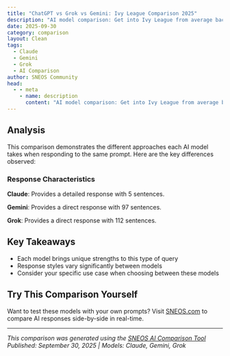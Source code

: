 ```yaml
---
title: "ChatGPT vs Grok vs Gemini: Ivy League Comparison 2025"
description: "AI model comparison: Get into Ivy League from average background - application secrets..."
date: 2025-09-30
category: comparison
layout: Clean
tags:
  - Claude
  - Gemini
  - Grok
  - AI Comparison
author: SNEOS Community
head:
  - - meta
    - name: description
      content: "AI model comparison: Get into Ivy League from average background - application secrets..."
---
```


<ChatComparison
  title="ChatGPT vs Grok vs Gemini: Ivy League Comparison 2025"
  prompt="Get into Ivy League from average background - application secrets"
  :responses='{
    "Claude": "# Breaking Into Ivy League Schools: Strategies for Average-Background Students\n\n## The Reality Check First\nIvy League schools accept 3-10% of applicants, and many come from privileged backgrounds. However, these schools actively seek economic and geographic diversity, creating real opportunities for determined students from average circumstances.\n\n## Academic Excellence Foundations\n\n**GPA Strategy:**\n- Aim for 3.9\u002B unweighted GPA\n- Take the most rigorous courses available at your school\n- If your school doesn\u0027t offer many APs, supplement with dual enrollment or online courses\n- Show consistent upward trajectory if you had early struggles\n\n**Testing:**\n- Target SAT 1500\u002B or ACT 34\u002B\n- Use free prep resources: Khan Academy, library books, YouTube\n- Take practice tests under real conditions\n- Consider test-optional schools if scores don\u0027t reach target ranges\n\n## The \u0022Spike\u0022 Strategy\n\nInstead of being well-rounded, develop exceptional depth in 1-2 areas:\n\n**Academic Spikes:**\n- Win regional/state academic competitions\n- Conduct independent research (reach out to local university professors)\n- Create impressive projects in your field of interest\n- Self-study advanced topics beyond your curriculum\n\n**Extracurricular Spikes:**\n- Start a nonprofit or social enterprise\n- Launch a business\n- Create content that gains significant following\n- Lead major community initiatives\n\n## Application Secrets\n\n**Essays That Stand Out:**\n- Don\u0027t write about obvious hardships unless you have unique insight\n- Focus on intellectual curiosity and growth\n- Show genuine passion, not what you think they want to hear\n- Use specific details and stories, not generic statements\n- Have multiple people review and edit\n\n**Letters of Recommendation:**\n- Build genuine relationships with 2-3 teachers/mentors\n- Provide them with a \u0022brag sheet\u0022 of your accomplishments\n- Choose recommenders who know your character and potential\n- Give them plenty of advance notice (2\u002B months)\n\n**Demonstrated Interest:**\n- Attend virtual info sessions\n- Connect with admissions officers at college fairs\n- Reach out to current students or alumni for informational interviews\n- Apply Early Decision if you have a clear top choice\n\n## Overcoming Average Background Disadvantages\n\n**Financial Strategy:**\n- Apply for fee waivers\n- Research schools with the best need-based aid\n- Don\u0027t let costs deter applications - Ivies often have generous aid\n\n**Access Strategy:**\n- Use free college counseling resources (local nonprofits, online platforms)\n- Join programs like QuestBridge if you qualify\n- Attend free college prep programs in your area\n\n**Experience Strategy:**\n- Create your own opportunities if they don\u0027t exist\n- Use free online courses (Coursera, edX) to explore interests\n- Volunteer strategically to build leadership experience\n- Start clubs at school if interesting ones don\u0027t exist\n\n## The Numbers Game\n\n**Apply Broadly:**\n- Don\u0027t just apply to all 8 Ivies\n- Include \u0022Ivy-equivalent\u0022 schools (Stanford, MIT, etc.)\n- Add excellent schools with higher acceptance rates\n- Have solid safety schools you\u0027d genuinely attend\n\n**Early Applications:**\n- Use Early Decision strategically for your top choice\n- Early Action for schools that offer it\n- Don\u0027t waste early applications on schools you\u0027re not excited about\n\n## Often-Overlooked Advantages\n\n**Geographic Diversity:**\n- Being from an underrepresented state helps\n- Rural students often have advantages over suburban applicants\n\n**First-Generation College:**\n- Highlight this status - it\u0027s a significant hook\n- Emphasize your family\u0027s story and your motivation\n\n**Unique Perspectives:**\n- Work experience (if you had jobs)\n- Family responsibilities\n- Cultural background\n- Unconventional interests or experiences\n\n## Timeline for Success\n\n**Freshman/Sophomore Year:**\n- Focus on grades and finding your passions\n- Begin building relationships with teachers\n- Start exploring extracurricular leadership\n\n**Junior Year:**\n- Take standardized tests\n- Begin college research\n- Develop your \u0022spike\u0022 activities\n- Start building college list\n\n**Senior Year:**\n- Perfect applications over summer\n- Apply early where strategic\n- Continue senior year excellence\n- Apply for financial aid early\n\n## Red Flags to Avoid\n\n- Cookie-cutter applications that could belong to anyone\n- Obvious resume padding\n- Essays about winning the big game or mission trips\n- Applying only to reaches\n- Waiting until senior year to start preparing\n\n## The Bottom Line\n\nSuccess comes from starting early, working strategically, and showcasing genuine intellectual curiosity and leadership potential. While background matters,",
    "Gemini": "Okay, let\u0027s break down how someone from an \u0022average\u0022 background (which I\u0027ll assume means typical high school, solid grades, decent extracurriculars, but no major advantages or connections) can maximize their chances of getting into an Ivy League school. It\u0027s a challenging but achievable goal.\n\n**Understanding the Challenge**\n\n*   **Highly Competitive:** Ivy League schools have incredibly low acceptance rates (often under 10%). They\u0027re looking for exceptional candidates.\n*   **Holistic Review:** They don\u0027t just look at grades and test scores. They want to see who you are as a person, your potential, your impact, and your fit for their institution.\n*   **Privilege Awareness:**  Admissions committees are aware of the advantages that some students have.  They are *actively* looking for students who have overcome challenges and demonstrated exceptional qualities despite limited resources.\n\n**Key Application Strategies:  Turning \u0022Average\u0022 into \u0022Exceptional\u0022**\n\nThe goal is to craft a narrative that showcases your potential, passion, and resilience, highlighting what makes you unique.\n\n**1.  Academics:  Exceed Expectations (Within Your Context)**\n\n*   **Grades:**  Aim for the highest GPA possible within your school\u0027s grading system.  If your school is not known for grade inflation, a high GPA will be even more impressive.\n*   **Course Rigor:**  Take the most challenging courses available to you (AP, IB, honors, dual enrollment) and excel in them.  Show you\u0027re willing to push yourself.\n*   **Standardized Tests:**  If your school requires or recommends them, prepare thoroughly for the SAT or ACT.  Aim for scores in the top percentiles for your target schools.\n    *   *Note:* Test-optional policies exist.  Consider carefully whether your scores *strengthen* or *weaken* your application. If your scores are below the average for admitted students, consider applying test-optional if possible.\n*   **Demonstrate Intellectual Curiosity:**  Go beyond the curriculum. Read widely, explore online courses (Coursera, edX, Khan Academy), attend lectures, and engage in independent research projects.\n\n**2.  Extracurricular Activities: Depth Over Breadth**\n\n*   **Focus and Commitment:**  Don\u0027t spread yourself too thin.  Choose 2-3 activities that you are genuinely passionate about and dedicate significant time and effort to them.  Leadership roles are a plus, but demonstrated impact is even better.\n*   **Impact and Initiative:**  Focus on making a tangible difference.  Examples:\n    *   *Start a club or organization:*  Identify a need in your school or community and create a solution.\n    *   *Lead a project:*  Organize a fundraiser, a community service initiative, or an awareness campaign.\n    *   *Solve a problem:*  Develop a new app, create a website, or invent a solution to a local challenge.\n*   **Show Growth:**  Demonstrate how you have developed your skills, knowledge, and character through your extracurriculars.  Reflect on the challenges you faced and how you overcame them.\n*   **Uniqueness:** Don\u0027t just do what everyone else is doing. Look for opportunities to stand out. Consider activities that align with your interests but are not common. For example, learning a unique skill or hobby.\n*   **Summer Activities:**  Use your summers productively.  Consider internships, research programs, volunteer work, or travel experiences that align with your interests.  Even a meaningful summer job can demonstrate responsibility and work ethic.\n\n**3.  Essays:  Tell Your Story Authentically**\n\n*   **The Personal Essay:**  This is your chance to shine.  Write about something that is deeply meaningful to you, and that reveals your character, values, and aspirations.  Focus on a specific experience or challenge and how it shaped you.\n    *   **Authenticity is Key:**  Don\u0027t try to be someone you\u0027re not.  Be honest, vulnerable, and genuine.\n    *   **Show, Don\u0027t Tell:**  Use vivid language, concrete details, and compelling anecdotes to bring your story to life.\n    *   **Reflection:**  Don\u0027t just describe what happened; reflect on what you learned and how it changed you.\n    *   **Connect to the University:** Subtly show how your experiences and aspirations align with the university\u0027s values and mission. Why *this* school?\n*   **Supplemental Essays:**  These essays are just as important as the personal essay.  Carefully answer the prompts and demonstrate your knowledge of the university and your reasons for wanting to attend.\n*   **Get Feedback:**  Have teachers, counselors, and trusted adults review your essays and provide constructive criticism.\n\n**4.  Letters of Recommendation: Cultivate Strong Relationships**\n\n*   **Choose Wisely:**  Select teachers and counselors who know you well and can speak to your strengths, character, and potential.  Ideally, they should have seen you grow and overcome challenges.\n*   **Provide Information:**  Give your recommenders plenty of time to write their letters. Provide them with a detailed resume, a copy of your personal essay, and specific information about your goals and aspirations.\n*   **Request Specific Examples:**  Ask your recommenders to provide specific examples of your work, your contributions in class, and your interactions with others.\n\n**5.  Demonstrate Interest:**\n\n*   **Visit the Campus (If Possible):**  A campus visit shows genuine interest. Attend information sessions, take a tour, and talk to current students.\n*   **Virtual Engagement:**  If you can\u0027t visit in person, attend virtual information sessions, webinars, and online events.\n*   **Engage with Alumni:**  If possible, connect with alumni from your high school or community who attended your target schools. Ask them about their experiences and advice.\n*   **Follow the University on Social Media:**  Stay up-to-date on university news, events, and initiatives.\n\n**6.  Addressing the \u0022Average Background\u0022 Challenge Directly**\n\n*   **Highlight your challenges:**  Don\u0027t be afraid to talk about the obstacles you\u0027ve overcome due to your background.  Did you have limited access to resources? Did you have to work to support your family?  Did you face discrimination or prejudice?  Explain how these challenges shaped you and motivated you to succeed.\n*   **Focus on resilience:**  Show how you bounced back from setbacks and learned from your mistakes.  Demonstrate your grit, determination, and perseverance.\n*   **Emphasize your unique perspective:**  Your background has given you a unique perspective on the world.  Share your insights and demonstrate how you will contribute to the diversity of the student body.\n*   **Connect with programs specifically for underrepresented students:** Many Ivies have programs, scholarships, and initiatives aimed at supporting students from disadvantaged backgrounds. Actively look for and apply to these programs. They often provide additional support and mentoring.\n\n**7. Important Mindset Shifts:**\n\n*   **Focus on What You *Can* Control:** You can\u0027t change your background, but you can control your effort, your attitude, and the choices you make.\n*   **Believe in Yourself:**  Don\u0027t let self-doubt hold you back.  You are capable of achieving great things.\n*   **Be Persistent:**  The college application process can be challenging and discouraging.  Don\u0027t give up.\n*   **Find Mentors and Support:**  Seek out teachers, counselors, alumni, or community leaders who can provide guidance and support.\n*   **Apply Broadly:**  Don\u0027t put all your eggs in one basket.  Apply to a range of colleges, including less selective schools.  This will increase your chances of getting into a great school.\n*   **Remember Your Worth:** Admission to an Ivy League is *not* the only path to success and happiness. There are many other excellent colleges and universities that can provide you with a great education and help you achieve your goals.\n\n**In summary, getting into an Ivy League from an \u0022average\u0022 background requires:**\n\n*   **Exceptional Academics:** Push yourself to excel in challenging courses.\n*   **Meaningful Extracurriculars:** Focus on depth, impact, and initiative.\n*   **Authentic and Compelling Essays:** Tell your story with honesty and vulnerability.\n*   **Strong Letters of Recommendation:** Cultivate relationships with teachers and counselors.\n*   **Demonstrated Interest:** Show that you are genuinely interested in the university.\n*   **Resilience and Perseverance:** Overcome challenges and never give up on your dreams.\n\nIt\u0027s a long and challenging process, but with hard work, dedication, and a strategic approach, it is possible to achieve your goal. Good luck!\n",
    "Grok": "Getting into an Ivy League school from an average background is challenging but absolutely possible with the right approach, dedication, and strategy. Ivy League schools\u2014Harvard, Yale, Princeton, Columbia, Brown, Dartmouth, Cornell, and the University of Pennsylvania\u2014look for exceptional students who stand out academically, personally, and extracurricularly. Below are actionable tips and \u0022application secrets\u0022 to boost your chances, even if you don\u2019t come from a privileged or extraordinary background.\n\n---\n\n### 1. Understand What Ivy League Schools Look For\nIvy League admissions are holistic, meaning they evaluate the whole person, not just grades or test scores. They seek:\n- **Academic Excellence**: Top grades (preferably in rigorous courses like AP/IB) and strong standardized test scores (SAT/ACT).\n- **Unique Personal Story**: A compelling narrative that shows who you are, your background, challenges, and growth.\n- **Extracurricular Impact**: Leadership, passion, and depth in activities outside academics.\n- **Intellectual Curiosity**: Genuine interest in learning and exploration beyond the classroom.\n- **Fit**: Alignment with the school\u2019s values, culture, and mission (each Ivy has a distinct personality).\n\nAs someone from an average background, your story of resilience, determination, or overcoming obstacles can be a strength if framed effectively.\n\n---\n\n### 2. Build a Strong Academic Foundation\n- **Maximize Your GPA**: Aim for a GPA in the top 5-10% of your class. If your school doesn\u2019t offer many advanced courses, take initiative by enrolling in online AP/IB courses (e.g., through edX or Coursera) or dual-enrollment programs at a local community college.\n- **Take Rigorous Courses**: Ivy League schools prefer students who challenge themselves. If your high school offers AP, IB, or honors classes, take as many as you can handle without sacrificing grades.\n- **Excel in Standardized Tests**: Aim for SAT scores above 1450 or ACT scores above 32 (ideally 1500\u002B or 34\u002B for the most competitive Ivies like Harvard and Yale). If testing isn\u2019t your strength, practice rigorously using free resources like Khan Academy or affordable prep books. Some schools are test-optional post-COVID, but a strong score can still set you apart.\n\n*Secret Tip*: If your school lacks resources, reach out to counselors, teachers, or local nonprofits for free tutoring or test prep materials. Show initiative in overcoming barriers.\n\n---\n\n### 3. Craft a Compelling Personal Narrative\n- **Leverage Your Background**: Coming from an average or challenging background isn\u2019t a disadvantage\u2014it\u2019s a unique angle. Highlight how your circumstances shaped your values, work ethic, or goals. For example, if you worked a part-time job to support your family, tie it to lessons in responsibility and perseverance.\n- **Write Powerful Essays**: The personal statement and supplemental essays are your chance to stand out. Focus on authenticity\u2014don\u2019t try to sound like someone you\u2019re not. Share a specific story that reveals your character, growth, or a defining moment. Avoid clich\u00E9s like \u201CI want to change the world\u201D without concrete examples.\n- **Get Feedback**: Ask trusted teachers, mentors, or peers to review your essays. If possible, seek guidance from free college prep programs like QuestBridge or local nonprofits.\n\n*Secret Tip*: Research each Ivy\u2019s supplemental essay prompts early (they\u2019re often released in summer). Tailor your responses to show why you\u2019re a perfect fit for that specific school, referencing their programs, values, or culture.\n\n---\n\n### 4. Stand Out Through Extracurriculars\n- **Focus on Depth, Not Breadth**: Ivies don\u2019t want a laundry list of activities. Choose 2-3 areas where you can demonstrate passion and leadership over time (e.g., starting a club, leading a community project, or excelling in a sport).\n- **Show Impact**: Highlight tangible outcomes of your involvement\u2014did you raise funds, mentor others, or create change in your community? Even small-scale initiatives (e.g., organizing a neighborhood cleanup) matter if they show initiative.\n- **Be Resourceful**: If your school lacks clubs or opportunities, create your own projects. For example, start an online blog, volunteer remotely, or join free national competitions in your area of interest (e.g., science fairs, writing contests).\n\n*Secret Tip*: Look for free or low-cost extracurricular programs online, like the National History Day competition, STEM challenges through NASA, or virtual volunteer opportunities. These can level the playing field if you lack local resources.\n\n---\n\n### 5. Secure Strong Letters of Recommendation\n- **Build Relationships**: Connect with teachers, counselors, or mentors early in high school. Participate actively in class, ask thoughtful questions, and seek their advice so they know you well enough to write a detailed, personal letter.\n- **Choose Wisely**: Pick recommenders who can speak to your character, work ethic, and growth\u2014not just someone who gave you an A. If you\u2019ve had a significant non-academic mentor (e.g., a coach or boss), their perspective can add depth.\n- **Provide Context**: Give your recommenders a \u201Cbrag sheet\u201D summarizing your achievements, challenges, and goals to help them write a more compelling letter.\n\n*Secret Tip*: If possible, waive your right to view the letters (most applications ask this). It signals to admissions officers that the recommendations are candid and authentic.\n\n---\n\n### 6. Apply Strategically\n- **Research Each School**: Each Ivy has a unique vibe and admissions priorities. For example, Brown emphasizes creativity and independence (via its Open Curriculum), while Princeton focuses on research and service. Tailor your application to match their values.\n- **Consider Less Competitive Ivies**: While all Ivies are selective, some (like Cornell and Dartmouth) have slightly higher acceptance rates than Harvard or Yale. Apply to a mix of \u201Creach\u201D and \u201Ctarget\u201D Ivies.\n- **Early Decision (ED) or Early Action (EA)**: Applying ED (binding) or EA (non-binding) can increase your odds at some schools (e.g., Harvard\u2019s EA or Yale\u2019s SCEA). However, only apply ED if you\u2019re 100% committed to attending and can afford it (or have financial aid secured).\n- **Financial Aid**: Ivies are need-blind for domestic applicants and offer generous aid. Use net price calculators on their websites to estimate costs, and don\u2019t let sticker prices deter you.\n\n*Secret Tip*: Look into programs like QuestBridge, which partners with Ivies to provide full scholarships for high-achieving, low-income students. Apply as a National College Match candidate if eligible.\n\n---\n\n### 7. Demonstrate Intellectual Curiosity\n- **Pursue Passion Projects**: Show your love for learning beyond grades. For example, read books related to your intended major, start a podcast, or conduct independent research (even if it\u2019s just a deep dive into a topic you love).\n- **Take Free Online Courses**: Platforms like Coursera, edX, and MIT OpenCourseWare offer free classes from top universities. Mention these in your application to show initiative.\n- **Engage in Competitions**: Participate in academic competitions (e.g., Math Olympiad, Model UN, or essay contests) to highlight your skills.\n\n*Secret Tip*: Tie your curiosity to your future goals in your essays. For example, if you taught yourself coding via free YouTube tutorials, explain how this inspired your dream to study computer science and solve real-world problems.\n\n---\n\n### 8. Address Weaknesses Head-On\n- **Explain Gaps or Struggles**: If your grades dipped due to personal challenges (e.g., family issues, health problems), use the \u201CAdditional Information\u201D section of the application to provide context without making excuses.\n- **Show Growth**: Highlight how you overcame obstacles and what you learned. Admissions officers value resilience.\n- **Don\u2019t Compare Yourself**: Focus on your own journey rather than feeling inferior to peers with more resources. Ivies want diverse perspectives, and your \u201Caverage\u201D background can be an asset.\n\n*Secret Tip*: If your school\u2019s resources limited your opportunities, mention this briefly in your application to contextualize your achievements. Admissions officers understand not everyone has access to elite programs or expensive prep.\n\n---\n\n### 9. Network and Seek Support\n- **Reach Out to Admissions Officers**: Attend virtual info sessions or college fairs and ask thoughtful questions. This shows genuine interest and helps you stand out (some schools track \u201Cdemonstrated interest\u201D).\n- **Find Mentors**: Connect with older students, alumni, or teachers who can guide you through the process. Platforms like CollegeVine offer free peer advice.\n- **Join Free Programs**: Organizations like Upward Bound, TRIO, or local nonprofits provide free college counseling, essay help, and test prep for students from average or underserved backgrounds.\n\n*Secret Tip*: Follow Ivy League schools on social media or subscribe to their newsletters to stay updated on application tips, deadlines, and virtual events.\n\n---\n\n### 10. Stay Resilient and Realistic\n- **Manage Expectations**: Ivy League acceptance rates are extremely low (3-7% for most). Even with a stellar application, rejection is common due to the sheer volume of qualified applicants. Have strong backup schools (state universities, liberal arts colleges) where you\u2019d also thrive.\n- **Keep Perspective**: Admission isn\u2019t a reflection of your worth. Many successful people didn\u2019t attend Ivies, and you can achieve your goals regardless of where you go.\n- **Reapply if Needed**: If you\u2019re not accepted as a freshman, consider transfer admissions after a year at another college. Ivies often accept transfers who\u2019ve proven themselves academically elsewhere.\n\n*Secret Tip*: If rejected, politely ask for feedback from admissions (though they may not always provide it). Use this to strengthen future applications or appeals.\n\n---\n\n### Final Thoughts\nGetting into an Ivy League school from an average background requires grit, strategic planning, and a willingness to go beyond your circumstances. Start early (ideally in 9th or 10th grade) to build your profile, and focus on authenticity\u2014admissions officers can"
  }'
  published-date="13:28"
/>

## Analysis

This comparison demonstrates the different approaches each AI model takes when responding to the same prompt. Here are the key differences observed:

### Response Characteristics

**Claude**: Provides a detailed response with 5 sentences. 

**Gemini**: Provides a direct response with 97 sentences. 

**Grok**: Provides a direct response with 112 sentences. 

## Key Takeaways

- Each model brings unique strengths to this type of query
- Response styles vary significantly between models
- Consider your specific use case when choosing between these models

## Try This Comparison Yourself

Want to test these models with your own prompts? Visit [SNEOS.com](https://sneos.com) to compare AI responses side-by-side in real-time.

---

*This comparison was generated using the [SNEOS AI Comparison Tool](https://sneos.com)*
*Published: September 30, 2025 | Models: Claude, Gemini, Grok*
